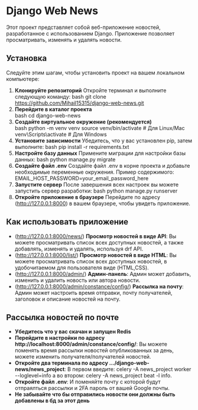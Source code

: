 # Django Web News
Этот проект представляет собой веб-приложение новостей, разработанное с использованием Django. Приложение позволяет просматривать, изменять и удалять новости.
## Установка
Следуйте этим шагам, чтобы установить проект на вашем локальном компьютере:
1. **Клонируйте репозиторий**
   Откройте терминал и выполните следующую команду: 
bash
   git clone https://github.com/Mihail15315/django-web-news.git
2. **Перейдите в каталог проекта**   
bash
   cd django-web-news
3. **Создайте виртуальное окружение (рекомендуется)**  
bash
   python -m venv venv
   source venv/bin/activate  # Для Linux/Mac
   venv\Scripts\activate  # Для Windows
4. **Установите зависимости**
Убедитесь, что у вас установлен pip, затем выполните:
bash
   pip install -r requirements.txt
5. **Настройте базу данных**
   Примените миграции для настройки базы данных:
bash
   python manage.py migrate
6. **Создайте файл .env**
   Создайте файл .env в корне проекта и добавьте необходимые переменные окружения. Пример содержимого: 
   EMAIL_HOST_PASSWORD=your_email_password_here
7. **Запустите сервер**
   После завершения всех настроек вы можете запустить сервер разработки:
bash
   python manage.py runserver
8. **Откройте приложение в браузере**
   Перейдите по адресу (http://127.0.0.1:8000) в вашем браузере, чтобы увидеть приложение.
## Как использовать приложение
- (http://127.0.0.1:8000/news/) **Просмотр новостей в виде API**: Вы можете просматривать список всех доступных новостей, а также добавлять, изменять и удалять, используя drf API.
- (http://127.0.0.1:8000/list/) **Просмотр новостей в виде HTML**: Вы можете просматривать список всех доступных новостей, в удобочитаемом для пользователя виде (HTML,CSS).
- (http://127.0.0.1:8000/admin/) **Админ-панель**: Админ может добавить, изменить и удалить новость или автора новости.
- (http://127.0.0.1:8000/admin/constance/config/) **Рассылка на почту**: Админ может настроить время отправки, почту получателей, заголовок и описание новостей на почту.
## Рассылка новостей по почте 
- **Убедитесь что у вас скачан и запущен Redis**
- **Перейдите в настройки по адресу http://localhost:8000/admin/constance/config/**: Вы можете поменять время рассылки новостей опубликованных за день, можете изменить получателя/получателей новостей.
- **Откройте два терминала по адресу .../django-web-news/news_project**: В первом введите: celery -A news_project worker --loglevel=info а во втором: celery -A news_project beat -l info.
- **Откройте файл .env**: И поменяйте почту с которой будут отпраялться рассылки и 2FA пароль от вашей Google почты.
- **Не забывайте что бы отправились новости они должны быть добавлены в бд за этот день**
